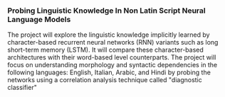 ### Probing Linguistic Knowledge In Non Latin Script Neural Language Models

The project will explore the linguistic knowledge implicitly learned by character-based recurrent neural networks (RNN) variants such as long short-term memory (LSTM). It will compare these character-based architectures with their word-based level counterparts. The project will focus on understanding morphology and syntactic dependencies in the following languages: English, Italian, Arabic, and Hindi by probing the networks using a correlation analysis technique called "diagnostic classifier"
